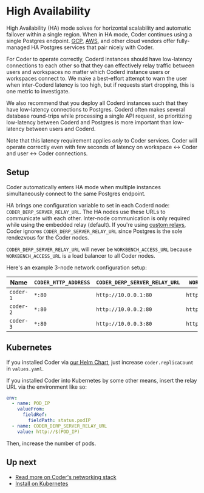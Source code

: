 # High Availability

High Availability (HA) mode solves for horizontal scalability and automatic
failover within a single region. When in HA mode, Coder continues using a single
Postgres endpoint.
[GCP](https://cloud.google.com/sql/docs/postgres/high-availability),
[AWS](https://docs.aws.amazon.com/prescriptive-guidance/latest/saas-multitenant-managed-postgresql/availability.html),
and other cloud vendors offer fully-managed HA Postgres services that pair
nicely with Coder.

For Coder to operate correctly, Coderd instances should have low-latency
connections to each other so that they can effectively relay traffic between
users and workspaces no matter which Coderd instance users or workspaces connect
to. We make a best-effort attempt to warn the user when inter-Coderd latency is
too high, but if requests start dropping, this is one metric to investigate.

We also recommend that you deploy all Coderd instances such that they have
low-latency connections to Postgres. Coderd often makes several database
round-trips while processing a single API request, so prioritizing low-latency
between Coderd and Postgres is more important than low-latency between users and
Coderd.

Note that this latency requirement applies _only_ to Coder services. Coder will
operate correctly even with few seconds of latency on workspace <-> Coder and
user <-> Coder connections.

## Setup

Coder automatically enters HA mode when multiple instances simultaneously
connect to the same Postgres endpoint.

HA brings one configuration variable to set in each Coderd node:
`CODER_DERP_SERVER_RELAY_URL`. The HA nodes use these URLs to communicate with
each other. Inter-node communication is only required while using the embedded
relay (default). If you're using [custom relays](./index.md#custom-relays),
Coder ignores `CODER_DERP_SERVER_RELAY_URL` since Postgres is the sole
rendezvous for the Coder nodes.

`CODER_DERP_SERVER_RELAY_URL` will never be `WORKBENCH_ACCESS_URL` because
`WORKBENCH_ACCESS_URL` is a load balancer to all Coder nodes.

Here's an example 3-node network configuration setup:

| Name      | `CODER_HTTP_ADDRESS` | `CODER_DERP_SERVER_RELAY_URL` | `WORKBENCH_ACCESS_URL`       |
|-----------|----------------------|-------------------------------|--------------------------|
| `coder-1` | `*:80`               | `http://10.0.0.1:80`          | `https://coder.big.corp` |
| `coder-2` | `*:80`               | `http://10.0.0.2:80`          | `https://coder.big.corp` |
| `coder-3` | `*:80`               | `http://10.0.0.3:80`          | `https://coder.big.corp` |

## Kubernetes

If you installed Coder via
[our Helm Chart](../../install/kubernetes.md#4-install-coder-with-helm), just
increase `coder.replicaCount` in `values.yaml`.

If you installed Coder into Kubernetes by some other means, insert the relay URL
via the environment like so:

```yaml
env:
  - name: POD_IP
    valueFrom:
      fieldRef:
        fieldPath: status.podIP
  - name: CODER_DERP_SERVER_RELAY_URL
    value: http://$(POD_IP)
```

Then, increase the number of pods.

## Up next

- [Read more on Coder's networking stack](./index.md)
- [Install on Kubernetes](../../install/kubernetes.md)
